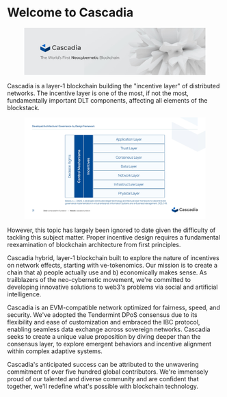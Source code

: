 # Welcome to Cascadia

<figure><img src=".gitbook/assets/image (2).png" alt=""><figcaption></figcaption></figure>

Cascadia is a layer-1 blockchain building the "incentive layer" of distributed networks. The incentive layer is one of the most, if not the most, fundamentally important DLT components, affecting all elements of the blockstack.

<figure><img src=".gitbook/assets/cascadia_pitchdeck_v10 (2)_Page_31.jpg" alt=""><figcaption></figcaption></figure>

However, this topic has largely been ignored to date given the difficulty of tackling this subject matter. Proper incentive design requires a fundamental reexamination of blockchain architecture from first principles.

Cascadia hybrid, layer-1 blockchain built to explore the nature of incentives on network effects, starting with ve-tokenomics.  Our mission is to create a chain that a) people actually use and b) economically makes sense. As trailblazers of the neo-cybernetic movement, we're committed to developing innovative solutions to web3's problems via social and artificial intelligence.

Cascadia is an EVM-compatible network optimized for fairness, speed, and security. We've adopted the Tendermint DPoS consensus due to its flexibility and ease of customization and embraced the IBC protocol, enabling seamless data exchange across sovereign networks.  Cascadia seeks to create a unique value proposition by diving deeper than the consensus layer, to explore emergent behaviors and incentive alignment within complex adaptive systems.

Cascadia's anticipated success can be attributed to the unwavering commitment of over five hundred global contributors.  We're immensely proud of our talented and diverse community and are confident that together, we'll redefine what's possible with blockchain technology.
